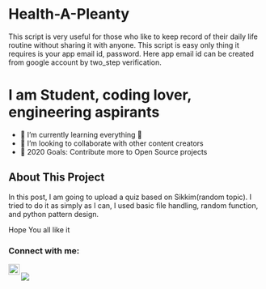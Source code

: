 # Health-A-Pleanty
This script is very useful for those who like to keep record of their daily life routine without sharing it with anyone. This script is easy only thing it requires is your app email id, password. Here app email id can be created from google account by two_step verification.
# I am Student, coding lover, engineering aspirants
- 🌱 I’m currently learning everything 🤣
- 👯 I’m looking to collaborate with other content creators
- 🥅 2020 Goals: Contribute more to Open Source projects

## About This Project
In this post, I am going to upload a quiz based on Sikkim(random topic).
I tried to do it as simply as I can, I used basic file handling, random function, and python pattern design.

Hope You all like it

### Connect with me:


[<img align="left" alt="codeSTACKr | Instagram" width="22px" src="https://cdn.jsdelivr.net/npm/simple-icons@v3/icons/instagram.svg" />][instagram] 
<br />
[<img src="https://img.icons8.com/color/48/000000/blogger.png"/></a>][blogger]

[instagram]: https://instagram.com/pranshu_raj12
[blogger]: http://pranshuraj12.blogspot.com
